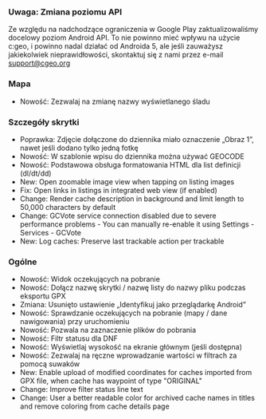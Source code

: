 
### Uwaga: Zmiana poziomu API
Ze względu na nadchodzące ograniczenia w Google Play zaktualizowaliśmy docelowy poziom Android API. To nie powinno mieć wpływu na użycie c:geo, i powinno nadal działać od Androida 5, ale jeśli zauważysz jakiekolwiek nieprawidłowości, skontaktuj się z nami przez e-mail support@cgeo.org

### Mapa
- Nowość: Zezwalaj na zmianę nazwy wyświetlanego śladu

### Szczegóły skrytki
- Poprawka: Zdjęcie dołączone do dziennika miało oznaczenie „Obraz 1”, nawet jeśli dodano tylko jedną fotkę
- Nowość: W szablonie wpisu do dziennika można używać GEOCODE
- Nowość: Podstawowa obsługa formatowania HTML dla list definicji (dl/dt/dd)
- New: Open zoomable image view when tapping on listing images
- Fix: Open links in listings in integrated web view (if enabled)
- Change: Render cache description in background and limit length to 50,000 characters by default
- Change: GCVote service connection disabled due to severe performance problems - You can manually re-enable it using Settings - Services - GCVote
- New: Log caches: Preserve last trackable action per trackable

### Ogólne
- Nowość: Widok oczekujących na pobranie
- Nowość: Dołącz nazwę skrytki / nazwę listy do nazwy pliku podczas eksportu GPX
- Zmiana: Usunięto ustawienie „Identyfikuj jako przeglądarkę Android”
- Nowość: Sprawdzanie oczekujących na pobranie (mapy / dane nawigowania) przy uruchomieniu
- Nowość: Pozwala na zaznaczenie plików do pobrania
- Nowość: Filtr statusu dla DNF
- Nowość: Wyświetlaj wysokość na ekranie głównym (jeśli dostępna)
- Nowość: Zezwalaj na ręczne wprowadzanie wartości w filtrach za pomocą suwaków
- New: Enable upload of modified coordinates for caches imported from GPX file, when cache has waypoint of type "ORIGINAL"
- Change: Improve filter status line text
- Change: User a better readable color for archived cache names in titles and remove coloring from cache details page
